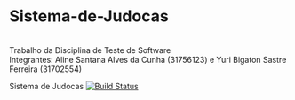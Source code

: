 # Sistema-de-Judocas
<br>
Trabalho da Disciplina de Teste de Software
<br>
Integrantes: Aline Santana Alves da Cunha (31756123) e Yuri Bigaton Sastre Ferreira (31702554)

Sistema de Judocas   [![Build Status](https://travis-ci.org/Yuri-Bigaton/Sistema-de-Judocas.svg?branch=master)](https://travis-ci.org/Yuri-Bigaton/Sistema-de-Judocas)

